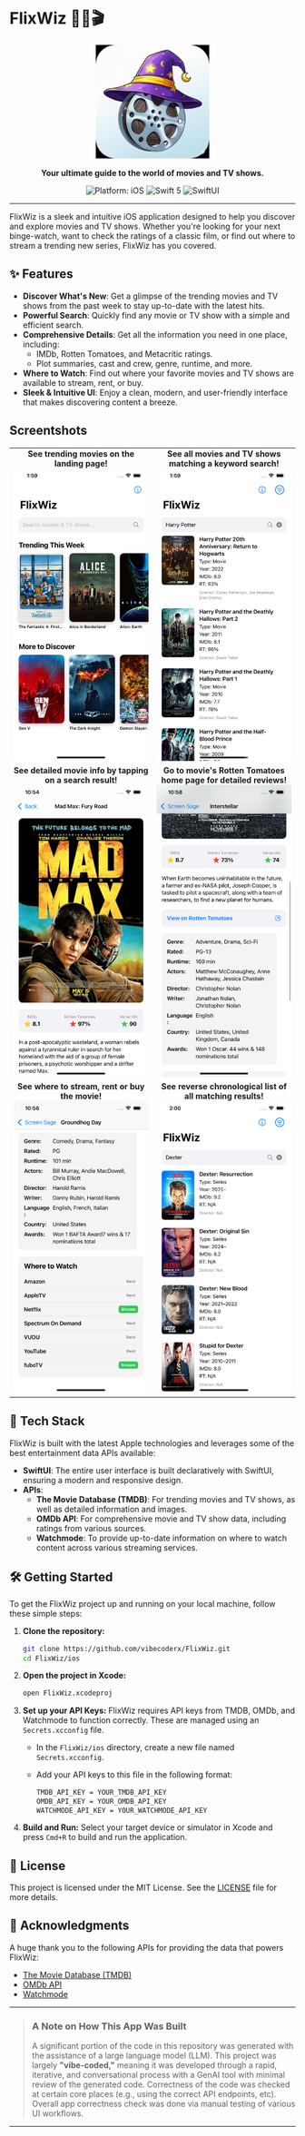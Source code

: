 # FlixWiz 🧙‍♂️🎬

<p align="center">
  <img src="https://raw.githubusercontent.com/vibecoderx/FlixWiz/main/ios/FlixWiz/Assets.xcassets/AppIcon.appiconset/FlixWiz_bright_light.png" width="200">
</p>

<p align="center">
  <strong>Your ultimate guide to the world of movies and TV shows.</strong>
</p>

<p align="center">
  <img src="https://img.shields.io/badge/platform-iOS-blue.svg" alt="Platform: iOS">
  <img src="https://img.shields.io/badge/Swift-5-orange.svg" alt="Swift 5">
  <img src="https://img.shields.io/badge/SwiftUI-latest-purple.svg" alt="SwiftUI">
</p>

---

FlixWiz is a sleek and intuitive iOS application designed to help you discover and explore movies and TV shows. Whether you're looking for your next binge-watch, want to check the ratings of a classic film, or find out where to stream a trending new series, FlixWiz has you covered.

## ✨ Features

* **Discover What's New**: Get a glimpse of the trending movies and TV shows from the past week to stay up-to-date with the latest hits.
* **Powerful Search**: Quickly find any movie or TV show with a simple and efficient search.
* **Comprehensive Details**: Get all the information you need in one place, including:
    * IMDb, Rotten Tomatoes, and Metacritic ratings.
    * Plot summaries, cast and crew, genre, runtime, and more.
* **Where to Watch**: Find out where your favorite movies and TV shows are available to stream, rent, or buy.
* **Sleek & Intuitive UI**: Enjoy a clean, modern, and user-friendly interface that makes discovering content a breeze.

## Screentshots

<table>
  <tr>
    <td width="50%" align="center">
      <b>See trending movies on the landing page!</b><br>
      <img src=".github/screenshots/iphone11_pro_max/1.png" width="250">
    </td>
    <td width="50%" align="center">
      <b>See all movies and TV shows matching a keyword search!</b><br>
      <img src=".github/screenshots/iphone11_pro_max/2.png" width="250">
    </td>
  </tr>
  <tr>
    <td width="50%" align="center">
      <b>See detailed movie info by tapping on a search result!</b><br>
      <img src=".github/screenshots/iphone11_pro_max/3.png" width="250">
    </td>
    <td width="50%" align="center">
      <b>Go to movie's Rotten Tomatoes home page for detailed reviews!</b><br>
      <img src=".github/screenshots/iphone11_pro_max/4.png" width="250">
    </td>
  </tr>
  <tr>
    <td width="50%" align="center">
      <b>See where to stream, rent or buy the movie!</b><br>
      <img src=".github/screenshots/iphone11_pro_max/5.png" width="250">
    </td>
    <td width="50%" align="center">
      <b>See reverse chronological list of all matching results!</b><br>
      <img src=".github/screenshots/iphone11_pro_max/6.png" width="250">
    </td>
  </tr>

</table>

## 🚀 Tech Stack

FlixWiz is built with the latest Apple technologies and leverages some of the best entertainment data APIs available:

* **SwiftUI**: The entire user interface is built declaratively with SwiftUI, ensuring a modern and responsive design.
* **APIs**:
    * **The Movie Database (TMDB)**: For trending movies and TV shows, as well as detailed information and images.
    * **OMDb API**: For comprehensive movie and TV show data, including ratings from various sources.
    * **Watchmode**: To provide up-to-date information on where to watch content across various streaming services.

## 🛠️ Getting Started

To get the FlixWiz project up and running on your local machine, follow these simple steps:

1.  **Clone the repository:**
    ```bash
    git clone https://github.com/vibecoderx/FlixWiz.git
    cd FlixWiz/ios
    ```
2.  **Open the project in Xcode:**
    ```bash
    open FlixWiz.xcodeproj
    ```
3.  **Set up your API Keys:**
    FlixWiz requires API keys from TMDB, OMDb, and Watchmode to function correctly. These are managed using an `Secrets.xcconfig` file.
    * In the `FlixWiz/ios` directory, create a new file named `Secrets.xcconfig`.
    * Add your API keys to this file in the following format:

        ```
        TMDB_API_KEY = YOUR_TMDB_API_KEY
        OMDB_API_KEY = YOUR_OMDB_API_KEY
        WATCHMODE_API_KEY = YOUR_WATCHMODE_API_KEY
        ```

4.  **Build and Run:**
    Select your target device or simulator in Xcode and press `Cmd+R` to build and run the application.

## 📄 License

This project is licensed under the MIT License. See the [LICENSE](LICENSE) file for more details.

## 🙏 Acknowledgments

A huge thank you to the following APIs for providing the data that powers FlixWiz:

* [The Movie Database (TMDB)](https://www.themoviedb.org/)
* [OMDb API](https://www.omdbapi.com/)
* [Watchmode](https://www.watchmode.com/)

---


> ### **A Note on How This App Was Built**
>     
> A significant portion of the code in this repository was generated with the assistance of a large language model (LLM). This project was largely **"vibe-coded,"** meaning it was developed through a rapid, iterative, and conversational process with a GenAI tool with minimal review of the generated code. Correctness of the code was checked at certain core places (e.g., using the correct API endpoints, etc). Overall app correctness check was done via manual testing of various UI workflows.

---

